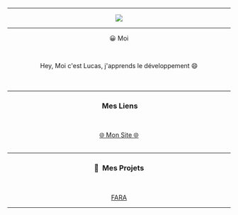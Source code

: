 -----

<p align = "center">
<img src="http://reve-of-manga.r.e.pic.centerblog.net/191a57f2.gif">
</p>

-----
<p align="center">😀&nbsp;Moi</p>
<br>
<p align="center">
  Hey, Moi c'est Lucas, j'apprends le développement 😄
  <br>
  <br>
  <br>

-----
### <p align="center">&nbsp;Mes Liens</p>
  <br>
  <p align="center">
  <a href="https://lucasldev.ga">🌐 Mon Site 🌐</a>
  <br>
  <br>
  </p>
</p>

-----
### <p align="center">🔨 &nbsp;Mes Projets</p>
<br>
<p align="center">
  <a href="https://github.com/lucasldev/FARA">FARA</a>
</p>

-----
